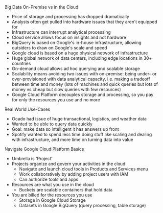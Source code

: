 Big Data On-Premise vs in the Cloud

- Price of storage and processing has dropped dramatically
- Analysts often get pulled into hardware issues that they aren't equipped for
- Infrastructure can interrupt analytical processing
- Cloud service allows focus on insights and not hardware
- BigQuery is based on Google's in-house infrastructure, allowing outsiders to draw on Google's scale and speed
- Google cloud is based on a huge physical network of infrastructure
- Huge global network of data centers, including edge locations in 30+ countries
- On-demand cloud allows ad hoc querying and scalable storage
- Scalability means avoiding two issues with on-premise: being under- or over-provisioned with data analytical capacity, i.e. making a tradeoff between time and money (lots of machines and quick queries but lots of money vs cheap but slow queries with few resources)
- Google Cloud Platform decouples storage and processing, so you pay for only the resources you use and no more

Real World Use-Cases

- Ocado had issue of huge transactional, logistics, and weather data
- Wanted to be able to query data quickly
- Goal: make data so intelligent it has answers up front
- Spotify wanted to spend less time doing stuff like scaling and dealing with infrastructure, and more time on turning data into value

Navigate Google Cloud Platform Basics

- Umbrella is 'Project'
- Projects organize and govern your activities in the cloud
	- Navigate and launch cloud tools in Products and Services menu
	- Work collaboratively by adding project users with IAM
	- Can authorize tools and apps
- Resources are what you use in the cloud
	- Buckets are scalable containers that hold data
- You are billed for the resources you use
	- Storage in Google Cloud Storage
	- Datasets in Google BigQuery (query processing, table storage)
